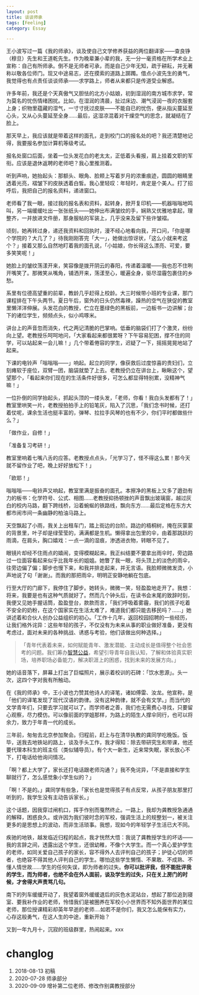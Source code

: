 ```yaml
---
layout: post
title: 谈谈师承
tags: [Feeling]
category: Essay

---
```


王小波写过一篇《我的师承》，谈及使自己文学修养获益的两位翻译家——查良铮（穆旦）先生和王道乾先生。作为晚辈兼小辈的我，无一分一毫资格在所学术业上宣称：自己有所师承。倒不是无师者可承，而是自己少年无知，疏于耕耘，并无著称以敬各位师门。现又中途易志，还在摸索的道路上踯躅。借点小波先生的勇气，我觉得也有点责任谈谈师承——求学路上，师者从来都只是传道受业解惑。

许多年前，我还是个天真傲气又胆怯的北方小姑娘，初到湿润的南方城市求学，常为莫名的忧伤情绪困扰。比如，在湿润的清晨，扯过床边、潮气浸润一夜的衣服套上身；织物里蕴藏的湿气，一寸寸抚过皮肤——不能自已的忧伤，便从指尖蔓延至心头，又从心头蔓延至全身……最后，这湿凉混着对干燥空气的思念，就凝结在了脸上。

那天早上，我应该就是带着这样的面孔，走到校门口的报名处的吧？我还清楚地记得，我要报名参加计算机等级考试。

报名处窗口后面，坐着一位头发花白的老太太，正低着头看报，肩上挂着文职的军衔。应该是退休返聘的老师吧？我心里推测着。

听到声响，她抬起头：那额头、眼角、脸颊上写着岁月的浓重痕迹，圆圆的眼睛里透着光亮，褶皱下的皮肤透着白皙。我心里轻叹：年轻时，肯定是个美人。打了招呼后，我把自己的报名资料，递进窗口。

老师看了我一眼，接过我的报名表和资料，起转身，掀开复印机——机器嗡嗡地鸣叫，另一端缓缓吐出一张张纸头——她伸出布满皱纹的手，娴熟又优雅地拿起，理整齐，一并放进文件册，那身服帖的军装上，几乎没来及留下些许皱褶。

顷刻，她再转过身，递还我资料和回执时，漫不经心地看向我，开口问，「你是哪个学院的？大几了？」待我刚刚答完「大一」，她做出惊讶状，「这么小就来考这个？」接着又那么自然地盯着我的面孔说，「小姑娘，你长得这么漂亮、可爱，要多笑笑呢！」

她脸上的皱纹荡漾开来，笑容像是拨开阴云的春阳，传递着温暖——我也忍不住咧开嘴笑了。那微笑从嘴角，铺洒开来，荡漾至心，暖遍全身，驱尽湿霾包裹住的乡愁。

系里有位德高望重的前辈，教龄几乎赶得上校龄。大三时候带小班的专业课，那门课程排在下午头两节。夏日午后，窗外的日头仍然毒辣，躁热的空气在狭促的教室里懒洋洋伸展。头发花白的教授，伫立在墨绿色的黑板前，一边板书一边讲解；台下的诸位学生，频频点头，似小鸡啄米。

讲台上的声音忽而消失，代之两记清脆的巴掌响。低垂的脑袋们打了个激灵，纷纷向上望。老教授乐呵呵地问，「大家看起来都很累呀？下午容易犯困，撑不住的同学，可以站起来一会儿嘛！」几个带着倦容的学生，迟疑了一下，摇摇晃晃地站了起来。

下课的电铃声「嗡嗡嗡——」响起。起立的同学，像获救后过度惊喜的贵妇们，立刻瘫软于座位，双臂一团，脑袋就垫了上去。老教授仍立在讲台上，瞅瞅这个，望望那个，「看起来你们现在的生活条件好很多，可怎么都显得特别累，没精神气嘛！」

一位扑倒的同学抬起头，抓起头顶的一缕头发，「老师，你看！我白头发都有了！」教室里哄笑一片，老教授拍拍手上的铅笔灰，陷入了沉思，「我们念书时候，还打着仗呢，课余生活也挺丰富的，弹琴、拉拉手风琴的也有不少，你们平时都做些什么？」

「做作业，自修！」

「准备复习考研！」

教室里响着七嘴八舌的应答。老教授点点头，「光学习了，怪不得这么累！那今天就不留作业了吧，晚上好好放松下！」

「欧耶！」

嗡嗡嗡——电铃声又响起，教室里满是振奋的面孔。本擦净的黑板上又多了遒劲有力的板书：化学符号、公式、相图……老教授抑扬顿挫的声音飘出玻璃窗，越过灰白的校内马路，翻下跨线桥，沿着蜿蜒的铁路线，飘向东方……最后定格在东方大都市闹市间一条幽静的柏油马路上。

天空飘起了小雨，我关上出租车门，踏上街边的台阶。路边的梧桐树，掩在灰蒙蒙的背景里，叶子却是绿莹莹的，满满都是生机。懒得拿出包里的伞，由着那跳跃的雨滴，在肩头，胸口嬉戏：一点一滴的湿痕，渗透进衣物，转眼不见了。

眼镜片却经不住雨点的嬉闹，变得模糊起来。我正纠结要不要拿出雨伞时，旁边路过一位面容看起来似乎比我年长的姐姐。她瞥了我一眼，将头顶上的淡色的雨伞，往旁边偏了偏；脚步也慢下来，和我并排走起来，并无言语。我脸颊微微发烫，小声地说了句「谢谢」。而我的那把雨伞，明明正安静地躺在包底。

行至大厅的门廊下，我停住了脚步。她转头，微微一笑，轻盈盈地走开了。我想：将来，我要是也有这种气质就好了。然而几个钟头后，在读书会末尾的致辞时刻，我便又见她手握话筒，盈盈登台，款款而言，「我们呼吸着雾霾，我们的孩子吃着不安全的奶粉，在这个国家实在生活太难了，难道我们都只能去移民吗？……」她讲述着和合伙人创办公益组织的初心。「工作十几年，返回校园招聘的一些经历，让我们格外诧异：这些年轻的孩子，不仅没有为未来从事的职业做好准备，更没有考虑过，面对未来的各种挑战、诱惑与考验，他们该做出何种选择。」

> 「青年代表着未来，如何赋能青年、激发潜能、主动成长是值得整个社会思考的问题。我们筹办[智慧公益](<https://mp.weixin.qq.com/s/LPF0hikioIX2D0b7UQpOFQ>)，希望引导青年自我认知，了解和体验真实职场，培养职场必备能力，解决职涯上的困惑，找到未来的发展方向。」

她的话音落下，屏幕上打出了巨幅照片，展示着校训的石碑：「饮水思源」。头一次，这四个字对我有所触动。

在《我的师承》中，王小波也力赞其他诗人的译笔，诸如傅雷、汝龙。他宣称，是「他们的译笔发现了现代汉语的韵律。没有这种韵律，就不会有文学。」而当代的文学青年们，只要去学习就可以了。而学师者之善，我们也无需费心寻找，只要留心观察，尽力模仿。可以像前面的学姐那样，为路上的陌生人撑伞同行，也可以将余力，致力于年青一代的成长。

三年前，匆匆去北京参加聚会。归程前，赶上与在清华执教的龚同学吃晚饭。饭毕，送我去地铁站的路上，谈及手头工作，我才得知：除去带研究生和带课，他还要代理本科生的班主任（类似辅导员）。有个大一新生，近来常失眠，家长放心不下，打电话给他询问情况。

「啊？都上大学了，家长还打电话跟老师沟通？」我不免诧异，「不是直接和学生聊就行了，怎么感觉象小学生似的？」

「啊！不是的。」龚同学有些急，「家长也是觉得孩子有点反常，从孩子朋友那里打听到的，我学生没有主动告诉家长。」

这个话题，因我穿过闸机口，挥手作别而戛然终止。一路上，我却为龚教授急通通的解释，困惑良久。或许因为我们彼时念的军校，强调生活上的规整划一，被关注更多的是思想上的波动，而非生活琐事。我想，现如今的年轻学子生活已大不同。

疾驰的地铁，越发临近归程的起点，我才恍然大悟：我说了龚教授学生的坏话——我的言辞之间，透露出这个学生，还很幼稚，不像个大学生。而一个真心爱护学生的老师，如同关爱自己孩子的家长，容不得外人去评判自己的孩子；护徒心切的师者，也绝容不得其他人评判自己的学生。哪怕这些学生懒惰、不果敢、不成熟、不懂人情世故……学生的任何失误，即为师者的过失。**你可以批评我，但不能批评我的学生，而为师者，也绝不会在外人面前，谈及学生的过失，只在关上房门的时候，才舍得大声责骂几句。**

南下的列车缓缓开动了，我望着窗外缓缓退后的灰色水泥站台，想起了那位追到寝室、要我补作业的老师，怜惜我们是被圈养在军校小小世界而不知外面世界的某位老师，那位授课精彩却英年早逝的老师....如若不是你们，我又怎么能保有实力，心存这般勇气，在这人生的中途，重新开始？

又到一年九月十，沉寂的班级群里，热闹起来。xxx





# changlog

1. 2018-08-13 初稿
2. 2020-07-28 师承部分
3. 2020-09-09 增补第二位老师、修改作别龚教授部分